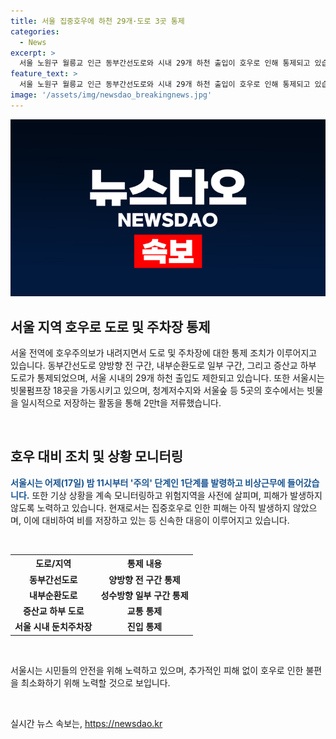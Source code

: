 ```yaml
---
title: 서울 집중호우에 하천 29개·도로 3곳 통제
categories:
  - News
excerpt: >
  서울 노원구 월릉교 인근 동부간선도로와 시내 29개 하천 출입이 호우로 인해 통제되고 있습니다. 서울시는 비상근무에 돌입하고 있으며, 빗물펌프장 18곳을 가동 중이며, 호수 5곳에서는 빗물을 저장하는 활동을 통해 2만t을 저류했습니다. 현재까지 피해는 발생하지 않았으나, 강한 비는 내일까지 이어질 것으로 예상되며, 시민들은 기상 상황을 주의해야 합니다.
feature_text: >
  서울 노원구 월릉교 인근 동부간선도로와 시내 29개 하천 출입이 호우로 인해 통제되고 있습니다. 서울시는 비상근무에 돌입하고 있으며, 빗물펌프장 18곳을 가동 중이며, 호수 5곳에서는 빗물을 저장하는 활동을 통해 2만t을 저류했습니다. 현재까지 피해는 발생하지 않았으나, 강한 비는 내일까지 이어질 것으로 예상되며, 시민들은 기상 상황을 주의해야 합니다.
image: '/assets/img/newsdao_breakingnews.jpg'
---
```


<p><img src="/assets/img/newsdao_breakingnews.jpg" alt="koreaapp 속보" /></p>

<h2 data-ke-size="size26">서울 지역 호우로 도로 및 주차장 통제</h2>

<p>서울 전역에 호우주의보가 내려지면서 도로 및 주차장에 대한 통제 조치가 이루어지고 있습니다. 동부간선도로 양방향 전 구간, 내부순환도로 일부 구간, 그리고 증산교 하부 도로가 통제되었으며, 서울 시내의 29개 하천 출입도 제한되고 있습니다. 또한 서울시는 빗물펌프장 18곳을 가동시키고 있으며, 청계저수지와 서울숲 등 5곳의 호수에서는 빗물을 일시적으로 저장하는 활동을 통해 2만t을 저류했습니다.</p>

<p data-ke-size="size16">&nbsp;</p>

<h2 data-ke-size="size24">호우 대비 조치 및 상황 모니터링</h2>

<p><b><span style="color: #1a5490;">서울시는 어제(17일) 밤 11시부터 '주의' 단계인 1단계를 발령하고 비상근무에 들어갔습니다.</span></b> 또한 기상 상황을 계속 모니터링하고 위험지역을 사전에 살피며, 피해가 발생하지 않도록 노력하고 있습니다. 현재로서는 집중호우로 인한 피해는 아직 발생하지 않았으며, 이에 대비하여 비를 저장하고 있는 등 신속한 대응이 이루어지고 있습니다. </p>

<p data-ke-size="size16">&nbsp;</p>

<table>
    <tr>
        <th>도로/지역</th>
        <th>통제 내용</th>
    </tr>
    <tr>
        <td style="text-align: center; height: 17px;"><b>동부간선도로</b></td>
        <td style="text-align: center; height: 17px;"><b>양방향 전 구간 통제</b></td>
    </tr>
    <tr>
        <td style="text-align: center; height: 17px;"><b>내부순환도로</b></td>
        <td style="text-align: center; height: 17px;"><b>성수방향 일부 구간 통제</b></td>
    </tr>
    <tr>
        <td style="text-align: center; height: 17px;"><b>증산교 하부 도로</b></td>
        <td style="text-align: center; height: 17px;"><b>교통 통제</b></td>
    </tr>
    <tr>
        <td style="text-align: center; height: 17px;"><b>서울 시내 둔치주차장</b></td>
        <td style="text-align: center; height: 17px;"><b>진입 통제</b></td>
    </tr>
</table>

<p data-ke-size="size16">&nbsp;</p>

<p>서울시는 시민들의 안전을 위해 노력하고 있으며, 추가적인 피해 없이 호우로 인한 불편을 최소화하기 위해 노력할 것으로 보입니다.</p>

<p data-ke-size="size16">&nbsp;</p>
실시간 뉴스 속보는, <a href="https://newsdao.kr" rel="dofollow">https://newsdao.kr</a>


